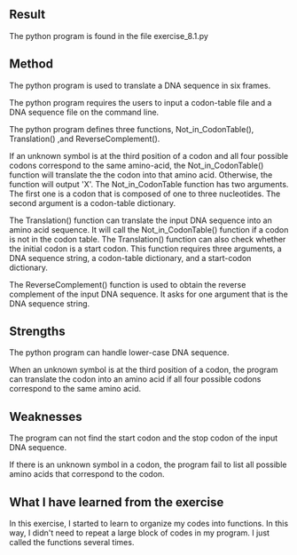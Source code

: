 Result
------

The python program is found in the file exercise_8.1.py

Method
------

The python program is used to translate a DNA sequence in six frames.

The python program requires the users to input a codon-table file and a DNA sequence 
file on the command line.

The python program defines three functions, Not_in_CodonTable(), Translation() ,and 
ReverseComplement(). 

If an unknown symbol is at the third position of a codon and all four possible codons 
correspond to the same amino-acid, the Not_in_CodonTable() function will translate the 
the codon into that amino acid. Otherwise, the function will output 'X'. The Not_in_CodonTable 
function has two arguments. The first one is a codon that is composed of one to three 
nucleotides. The second argument is a codon-table dictionary.


The Translation() function can translate the input DNA sequence into an amino acid 
sequence. It will call the Not_in_CodonTable() function if a codon is not in the codon 
table. The Translation() function can also check whether the initial codon is a start 
codon. This function requires three arguments, a DNA sequence string, a codon-table 
dictionary, and a start-codon dictionary.

The ReverseComplement() function is used to obtain the reverse complement of the input 
DNA sequence. It asks for one argument that is the DNA sequence string.

Strengths 
------------------------

The python program can handle lower-case DNA sequence.

When an unknown symbol is at the third position of a codon, the program can translate 
the codon into an amino acid if all four possible codons correspond to the same amino 
acid.

Weaknesses
------------------------

The program can not find the start codon and the stop codon of the input DNA sequence.

If there is an unknown symbol in a codon, the program fail to list all possible amino 
acids that correspond to the codon.

What I have learned from the exercise
------------------------
In this exercise, I started to learn to organize my codes into functions. In this way, 
I didn't need to repeat a large block of codes in my program. I just called the functions 
several times.
